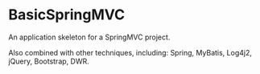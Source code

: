 # BasicSpringMVC

An application skeleton for a SpringMVC project. 

Also combined with other techniques, including: Spring, MyBatis, Log4j2, jQuery, Bootstrap, DWR.
